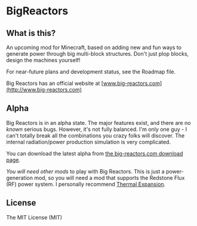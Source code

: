 BigReactors
===========

What is this?
-------------

An upcoming mod for Minecraft, based on adding new and fun ways to generate power through big multi-block structures. Don't just plop blocks, design the machines yourself!

For near-future plans and development status, see the Roadmap file.

Big Reactors has an official website at [www.big-reactors.com](http://www.big-reactors.com)

Alpha
--------

Big Reactors is in an alpha state. The major features exist, and there are no _known_ serious bugs. However, it's not fully balanced. I'm only one guy - I can't totally break all the combinations you crazy folks will discover. The internal radiation/power production simulation is very complicated.

You can download the latest alpha from [the big-reactors.com download page](http://www.big-reactors.com/#/download).

_You will need other mods_ to play with Big Reactors. This is just a power-generation mod, so you will need a mod that supports the Redstone Flux (RF) power system. I personally recommend [Thermal Expansion](http://teamcofh.com/thermal-expansion).

License
-------
The MIT License (MIT)

